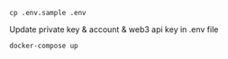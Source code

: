 ```
cp .env.sample .env
```

Update private key & account & web3 api key in .env file

```
docker-compose up
```